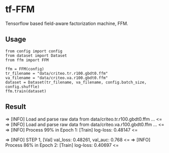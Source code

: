 # tf-FFM
Tensorflow based field-aware factorization machine, FFM.

## Usage
```
from config import config
from dataset import Dataset
from ffm import FFM

ffm = FFM(config)
tr_filename = "data/criteo.tr.r100.gbdt0.ffm"
va_filename = "data/criteo.va.r100.gbdt0.ffm"
dataset = Dataset(tr_filename, va_filename, config.batch_size, config.shuffle)
ffm.train(dataset)
```

## Result
=> [INFO] Load and parse raw data from data/criteo.tr.r100.gbdt0.ffm ... <=
=> [INFO] Load and parse raw data from data/criteo.va.r100.gbdt0.ffm ... <=
=> [INFO] Process 99% in Epoch 1: [Train] log-loss: 0.48147 <=

=> [INFO] STEP 1, [Val] val_loss: 0.48261, val_auc: 0.768 <=
=> [INFO] Process 86% in Epoch 2: [Train] log-loss: 0.40697 <=
